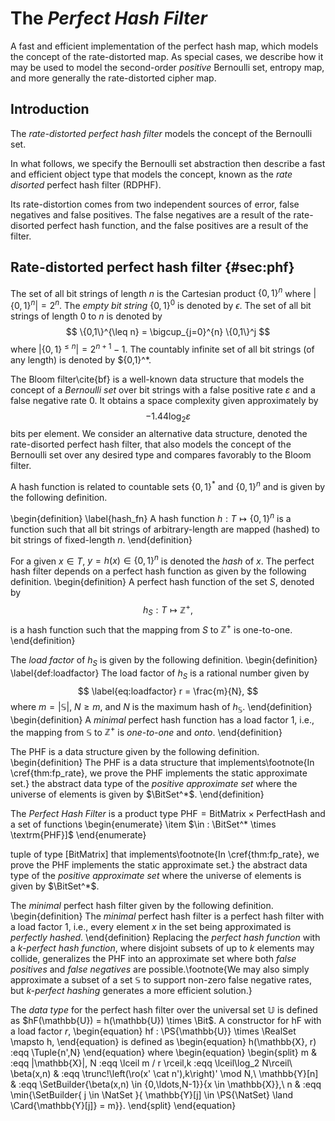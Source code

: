 The *Perfect Hash Filter*
=========================

A fast and efficient implementation of the perfect hash map, which models the concept of the rate-distorted map. As special cases, we describe how it may be used to model the second-order *positive* Bernoulli set, entropy map, and more generally the rate-distorted cipher map.

Introduction
------------
The *rate-distorted perfect hash filter* models the concept of the Bernoulli
set.

In what follows, we specify the Bernoulli set abstraction then describe a
fast and efficient object type that models the concept, known as the
*rate disorted* perfect hash filter (RDPHF).

Its rate-distortion comes from two independent sources of error, false negatives
and false positives. The false negatives are a result of the rate-disorted
perfect hash function, and the false positives are a result of the filter.

Rate-distorted perfect hash filter {#sec:phf}
---------------------------------------------
The set of all bit strings of length $n$ is the Cartesian product $\{0,1\}^n$
where $|\{0,1\}^n| = 2^n$.
The *empty bit string* $\{0,1\}^0$ is denoted by $\epsilon$.
The set of all bit strings of length $0$ to $n$ is denoted by
$$
\{0,1\}^{\leq n} = \bigcup_{j=0}^{n} \{0,1\}^j
$$
where $|\{0,1\}^{\leq n}| = 2^{n+1} - 1$.
The countably infinite set of all bit strings (of any length) is denoted by $\{0,1\}^*.

The Bloom filter\cite{bf} is a well-known data structure that models the concept of a *Bernoulli set* over bit strings with a false positive rate $\varepsilon$ and a false negative rate $0$. It obtains a space complexity given approximately by
$$
    -1.44 \log_2 \varepsilon
$$
bits per element. We consider an alternative data structure, denoted the rate-disorted perfect hash filter, that also models the concept of the Bernoulli set over any 
desired type and compares favorably to the Bloom filter.

A hash function is related to countable sets $\{0,1\}^*$ and $\{0,1\}^n$ and is given by the following definition.

\begin{definition}
\label{hash_fn}
A hash function $h : T \mapsto \{0,1\}^n$ is a function such
that all bit strings of arbitrary-length are mapped (hashed) to bit strings of fixed-length $n$.
\end{definition}

For a given $x \in T$, $y = h(x) \in \{0,1\}^n$ is denoted the *hash* of $x$.
The perfect hash filter depends on a perfect hash function as given by the following definition.
\begin{definition}
A perfect hash function of the set $S$, denoted by
$$
    h_S : T \mapsto \mathbb{Z}^{+},
$$
is a hash function such that the mapping from $S$ to $\mathbb{Z}^+$ is one-to-one.
\end{definition}

The *load factor* of $h_S$ is given by the following definition.
\begin{definition}
\label{def:loadfactor}
The load factor of $h_S$ is a rational number given by
$$
\label{eq:loadfactor}
    r = \frac{m}{N},
$$
where $m = |\mathbb{S}|$, $N \geq m$, and $N$ is the maximum hash of $h_{\mathbb{S}}$.
\end{definition}
\begin{definition}
A *minimal* perfect hash function has a load factor $1$, i.e., the mapping from $\mathbb{S}$ to $\mathbb{Z}^+$ is *one-to-one* and *onto*.
\end{definition}

The PHF is a data structure given by the following definition.
\begin{definition}
The PHF is a data structure that implements\footnote{In \cref{thm:fp_rate}, we prove the PHF implements the static approximate set.} the abstract data type of the *positive approximate set* where the universe of elements is given by $\BitSet^*$.
\end{definition}


The *Perfect Hash Filter* is a product type $\textrm{PHF} = \textrm{BitMatrix} \times \textrm{PerfectHash}$ and a set of functions
\begin{enumerate}
\item $\in : \BitSet^* \times \textrm{PHF}]$
\end{enumerate}



tuple of type $[\textrm{BitMatrix}]$ that implements\footnote{In \cref{thm:fp_rate}, we prove the PHF implements the static approximate set.} the abstract data type of the *positive approximate set* where the universe of elements is given by $\BitSet^*$.


The *minimal* perfect hash filter given by the following definition.
\begin{definition}
The *minimal* perfect hash filter is a perfect hash filter with a load factor $1$, i.e., every element $x$ in the set being approximated is *perfectly hashed*.
\end{definition}
Replacing the *perfect hash function* with a *$k$-perfect hash function*, where disjoint subsets of up to $k$ elements may collide, generalizes the PHF into an approximate set where both *false positives* and *false negatives* are possible.\footnote{We may also simply approximate a subset of a set $\mathbb{S}$ to support non-zero false negative rates, but *$k$-perfect hashing* generates a more efficient solution.}






The *data type* for the perfect hash filter over the universal set $\mathbb{U}$ is defined as $hF(\mathbb{U}) = h(\mathbb{U}) \times \Bit$.
A constructor for hF with a load factor $r$,
\begin{equation}
hf : \PS{\mathbb{U}} \times \RealSet \mapsto h,
\end{equation}
is defined as
\begin{equation}
h(\mathbb{X}, r) :eqq \Tuple{n',N}
\end{equation}
where
\begin{equation}
\begin{split}
m			& :eqq |\mathbb{X}|, N :eqq \lceil m / r \rceil,k :eqq \lceil\log_2 N\rceil\\
\beta(x,n) 	& :eqq \trunc\!\left(\ro(x' \cat n'),k\right)' \mod N,\\
\mathbb{Y}[n] 	& :eqq \SetBuilder{\beta(x,n) \in \{0,\ldots,N-1\}}{x \in 
	\mathbb{X}},\\
n 			& :eqq \min{\SetBuilder{ j \in \NatSet }{ \mathbb{Y}[j] \in \PS{\NatSet} \land \Card{\mathbb{Y}[j]} = m}}.
\end{split}
\end{equation}





